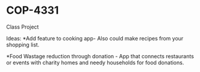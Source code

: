 # COP-4331
Class Project

Ideas:
*Add feature to cooking app- Also could make recipes from your shopping list.

*Food Wastage reduction through donation - App that connects restaurants or events with charity homes and needy households for food donations.
